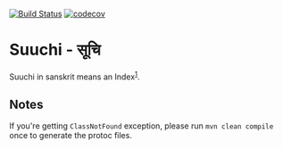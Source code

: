 [![Build Status](https://snap-ci.com/ashwanthkumar/suuchi/branch/master/build_image)](https://snap-ci.com/ashwanthkumar/suuchi/branch/master)
[![codecov](https://codecov.io/gh/ashwanthkumar/suuchi/branch/master/graph/badge.svg)](https://codecov.io/gh/ashwanthkumar/suuchi)

# Suuchi - सूचि

Suuchi in sanskrit means an Index<sup>[1](http://spokensanskrit.de/index.php?tinput=sUci&direction=SE&script=HK&link=yes&beginning=0)</sup>.

## Notes
If you're getting `ClassNotFound` exception, please run `mvn clean compile` once to generate the protoc files.
